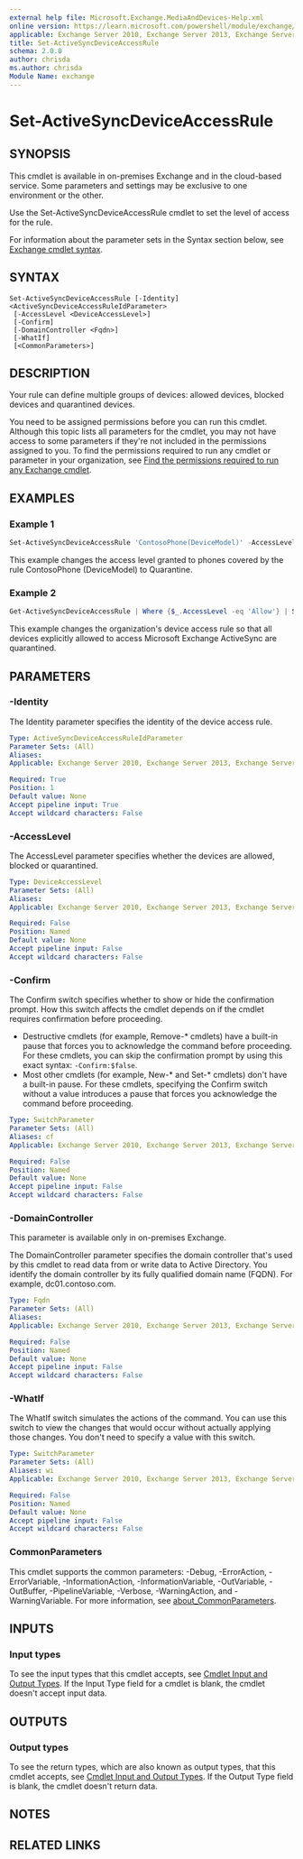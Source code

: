 ```yaml
---
external help file: Microsoft.Exchange.MediaAndDevices-Help.xml
online version: https://learn.microsoft.com/powershell/module/exchange/set-activesyncdeviceaccessrule
applicable: Exchange Server 2010, Exchange Server 2013, Exchange Server 2016, Exchange Server 2019, Exchange Online
title: Set-ActiveSyncDeviceAccessRule
schema: 2.0.0
author: chrisda
ms.author: chrisda
Module Name: exchange
---
```


# Set-ActiveSyncDeviceAccessRule

## SYNOPSIS
This cmdlet is available in on-premises Exchange and in the cloud-based service. Some parameters and settings may be exclusive to one environment or the other.

Use the Set-ActiveSyncDeviceAccessRule cmdlet to set the level of access for the rule.

For information about the parameter sets in the Syntax section below, see [Exchange cmdlet syntax](https://learn.microsoft.com/powershell/exchange/exchange-cmdlet-syntax).

## SYNTAX

```
Set-ActiveSyncDeviceAccessRule [-Identity] <ActiveSyncDeviceAccessRuleIdParameter>
 [-AccessLevel <DeviceAccessLevel>]
 [-Confirm]
 [-DomainController <Fqdn>]
 [-WhatIf]
 [<CommonParameters>]
```

## DESCRIPTION
Your rule can define multiple groups of devices: allowed devices, blocked devices and quarantined devices.

You need to be assigned permissions before you can run this cmdlet. Although this topic lists all parameters for the cmdlet, you may not have access to some parameters if they're not included in the permissions assigned to you. To find the permissions required to run any cmdlet or parameter in your organization, see [Find the permissions required to run any Exchange cmdlet](https://learn.microsoft.com/powershell/exchange/find-exchange-cmdlet-permissions).

## EXAMPLES

### Example 1
```powershell
Set-ActiveSyncDeviceAccessRule 'ContosoPhone(DeviceModel)' -AccessLevel Quarantine
```

This example changes the access level granted to phones covered by the rule ContosoPhone (DeviceModel) to Quarantine.

### Example 2
```powershell
Get-ActiveSyncDeviceAccessRule | Where {$_.AccessLevel -eq 'Allow'} | Set-ActiveSyncDeviceAccessRule -AccessLevel Quarantine
```

This example changes the organization's device access rule so that all devices explicitly allowed to access Microsoft Exchange ActiveSync are quarantined.

## PARAMETERS

### -Identity
The Identity parameter specifies the identity of the device access rule.

```yaml
Type: ActiveSyncDeviceAccessRuleIdParameter
Parameter Sets: (All)
Aliases:
Applicable: Exchange Server 2010, Exchange Server 2013, Exchange Server 2016, Exchange Server 2019, Exchange Online

Required: True
Position: 1
Default value: None
Accept pipeline input: True
Accept wildcard characters: False
```

### -AccessLevel
The AccessLevel parameter specifies whether the devices are allowed, blocked or quarantined.

```yaml
Type: DeviceAccessLevel
Parameter Sets: (All)
Aliases:
Applicable: Exchange Server 2010, Exchange Server 2013, Exchange Server 2016, Exchange Server 2019, Exchange Online

Required: False
Position: Named
Default value: None
Accept pipeline input: False
Accept wildcard characters: False
```

### -Confirm
The Confirm switch specifies whether to show or hide the confirmation prompt. How this switch affects the cmdlet depends on if the cmdlet requires confirmation before proceeding.

- Destructive cmdlets (for example, Remove-\* cmdlets) have a built-in pause that forces you to acknowledge the command before proceeding. For these cmdlets, you can skip the confirmation prompt by using this exact syntax: `-Confirm:$false`.
- Most other cmdlets (for example, New-\* and Set-\* cmdlets) don't have a built-in pause. For these cmdlets, specifying the Confirm switch without a value introduces a pause that forces you acknowledge the command before proceeding.

```yaml
Type: SwitchParameter
Parameter Sets: (All)
Aliases: cf
Applicable: Exchange Server 2010, Exchange Server 2013, Exchange Server 2016, Exchange Server 2019, Exchange Online

Required: False
Position: Named
Default value: None
Accept pipeline input: False
Accept wildcard characters: False
```

### -DomainController
This parameter is available only in on-premises Exchange.

The DomainController parameter specifies the domain controller that's used by this cmdlet to read data from or write data to Active Directory. You identify the domain controller by its fully qualified domain name (FQDN). For example, dc01.contoso.com.

```yaml
Type: Fqdn
Parameter Sets: (All)
Aliases:
Applicable: Exchange Server 2010, Exchange Server 2013, Exchange Server 2016, Exchange Server 2019

Required: False
Position: Named
Default value: None
Accept pipeline input: False
Accept wildcard characters: False
```

### -WhatIf
The WhatIf switch simulates the actions of the command. You can use this switch to view the changes that would occur without actually applying those changes. You don't need to specify a value with this switch.

```yaml
Type: SwitchParameter
Parameter Sets: (All)
Aliases: wi
Applicable: Exchange Server 2010, Exchange Server 2013, Exchange Server 2016, Exchange Server 2019, Exchange Online

Required: False
Position: Named
Default value: None
Accept pipeline input: False
Accept wildcard characters: False
```

### CommonParameters
This cmdlet supports the common parameters: -Debug, -ErrorAction, -ErrorVariable, -InformationAction, -InformationVariable, -OutVariable, -OutBuffer, -PipelineVariable, -Verbose, -WarningAction, and -WarningVariable. For more information, see [about_CommonParameters](https://go.microsoft.com/fwlink/p/?LinkID=113216).

## INPUTS

### Input types
To see the input types that this cmdlet accepts, see [Cmdlet Input and Output Types](https://go.microsoft.com/fwlink/p/?LinkId=616387). If the Input Type field for a cmdlet is blank, the cmdlet doesn't accept input data.

## OUTPUTS

### Output types
To see the return types, which are also known as output types, that this cmdlet accepts, see [Cmdlet Input and Output Types](https://go.microsoft.com/fwlink/p/?LinkId=616387). If the Output Type field is blank, the cmdlet doesn't return data.

## NOTES

## RELATED LINKS
